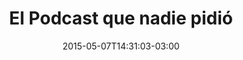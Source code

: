 ---
date: 2015-05-07T14:31:03-03:00
draft: false
title: "El Podcast que nadie pidió"
description: "El Podcast que nadie pidió. Cine, series, comics y boludeces varias."
---